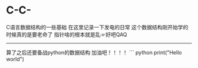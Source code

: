 # C-C-
C语言数据结构的一些基础
在这里记录一下发电的日常
这个数据结构刚开始学的时候真的是要老命了
指针啥的根本就是乱☞好吧QAQ
<hr>
算了之后还要备战python的数据结构
加油吧！！！！
``` python print("Hello world")
